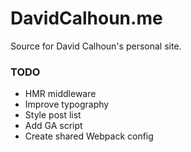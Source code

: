 # DavidCalhoun.me

Source for David Calhoun's personal site.

### TODO
- HMR middleware
- Improve typography
- Style post list
- Add GA script
- Create shared Webpack config
